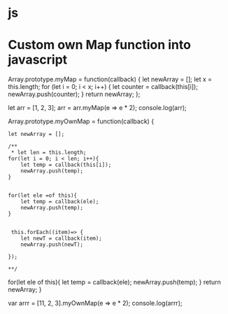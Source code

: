 # js 
# Custom own Map function into javascript

Array.prototype.myMap = function(callback) {
  let newArray = [];
  let x = this.length;
  for (let i = 0; i < x; i++) {
    let counter = callback(this[i]);
    newArray.push(counter);
  }
  return newArray;
};

let arr = [1, 2, 3];
arr = arr.myMap(e => e * 2);
console.log(arr);

Array.prototype.myOwnMap = function(callback) {

    let newArray = [];
    
    /**
     * let len = this.length;
    for(let i = 0; i < len; i++){
        let temp = callback(this[i]);
        newArray.push(temp);
    }


    for(let ele =of this){
        let temp = callback(ele);
        newArray.push(temp);
    }


     this.forEach((item)=> {
        let newT = callback(item);
        newArray.push(newT);
        
    });

    **/

   
 for(let ele of this){
        let temp = callback(ele);
        newArray.push(temp);
    }
    return newArray;
}

var arrr = [11, 2, 3].myOwnMap(e => e * 2);
console.log(arrr);
